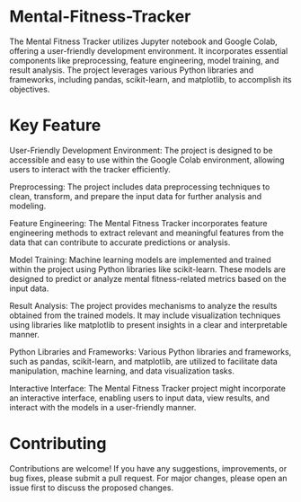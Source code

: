 # Mental-Fitness-Tracker
The Mental Fitness Tracker utilizes Jupyter notebook and Google Colab, offering a user-friendly development environment. It incorporates essential components like preprocessing, feature engineering, model training, and result analysis. The project leverages various Python libraries and frameworks, including pandas, scikit-learn, and matplotlib, to accomplish its objectives.
# Key Feature
User-Friendly Development Environment:
The project is designed to be accessible and easy to use within the Google Colab environment, allowing users to interact with the tracker efficiently.

Preprocessing:
The project includes data preprocessing techniques to clean, transform, and prepare the input data for further analysis and modeling.

Feature Engineering:
The Mental Fitness Tracker incorporates feature engineering methods to extract relevant and meaningful features from the data that can contribute to accurate predictions or analysis.

Model Training:
Machine learning models are implemented and trained within the project using Python libraries like scikit-learn. These models are designed to predict or analyze mental fitness-related metrics based on the input data.

Result Analysis:
The project provides mechanisms to analyze the results obtained from the trained models. It may include visualization techniques using libraries like matplotlib to present insights in a clear and interpretable manner.

Python Libraries and Frameworks:
Various Python libraries and frameworks, such as pandas, scikit-learn, and matplotlib, are utilized to facilitate data manipulation, machine learning, and data visualization tasks.

Interactive Interface:
The Mental Fitness Tracker project might incorporate an interactive interface, enabling users to input data, view results, and interact with the models in a user-friendly manner.


# Contributing
Contributions are welcome! If you have any suggestions, improvements, or bug fixes, please submit a pull request. For major changes, please open an issue first to discuss the proposed changes.
